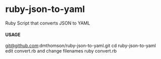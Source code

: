 ruby-json-to-yaml
=================

Ruby Script that converts JSON to YAML

#### USAGE
git@github.com:dmthomson/ruby-json-to-yaml.git
cd ruby-json-to-yaml
edit convert.rb and  change filenames
ruby convert.rb
